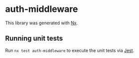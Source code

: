 # auth-middleware

This library was generated with [Nx](https://nx.dev).

## Running unit tests

Run `nx test auth-middleware` to execute the unit tests via [Jest](https://jestjs.io).
